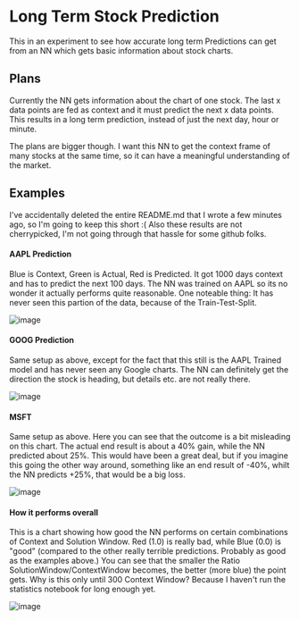 # Long Term Stock Prediction
This in an experiment to see how accurate long term Predictions can get from an NN which gets basic information about stock charts.

## Plans
Currently the NN gets information about the chart of one stock.
The last x data points are fed as context and it must predict the next x data points.
This results in a long term prediction, instead of just the next day, hour or minute.

The plans are bigger though. I want this NN to get the context frame of many stocks at the same time,
so it can have a meaningful understanding of the market.

## Examples
I've accidentally deleted the entire README.md that I wrote a few minutes ago, so I'm going to keep this short :(
Also these results are not cherrypicked, I'm not going through that hassle for some github folks.

#### AAPL Prediction
Blue is Context, Green is Actual, Red is Predicted.
It got 1000 days context and has to predict the next 100 days.
The NN was trained on AAPL so its no wonder it actually performs quite reasonable.
One noteable thing: It has never seen this partion of the data, because of the Train-Test-Split.

![image](https://github.com/FelixCodesTech/Long-Term-Stock-Prediction/assets/66774630/c46568cd-2135-4b9c-8c98-708c40a763e4)

#### GOOG Prediction
Same setup as above, except for the fact that this still is the AAPL Trained model and has never seen any Google charts.
The NN can definitely get the direction the stock is heading, but details etc. are not really there.

![image](https://github.com/FelixCodesTech/Long-Term-Stock-Prediction/assets/66774630/7a7ab119-04b7-4b5b-8857-ea1fe6f6f46f)

#### MSFT
Same setup as above.
Here you can see that the outcome is a bit misleading on this chart.
The actual end result is about a 40% gain, while the NN predicted about 25%.
This would have been a great deal, but if you imagine this going the other way around,
something like an end result of -40%, whilt the NN predicts +25%, that would be a big loss.

![image](https://github.com/FelixCodesTech/Long-Term-Stock-Prediction/assets/66774630/3244eb66-f161-4bdd-a7ce-6a6f54e6a685)

#### How it performs overall
This is a chart showing how good the NN performs on certain combinations of Context and Solution Window.
Red (1.0) is really bad, while Blue (0.0) is "good" (compared to the other really terrible predictions. Probably as good as the examples above.)
You can see that the smaller the Ratio SolutionWindow/ContextWindow becomes, the better (more blue) the point gets.
Why is this only until 300 Context Window? Because I haven't run the statistics notebook for long enough yet.

![image](https://github.com/FelixCodesTech/Long-Term-Stock-Prediction/assets/66774630/a7402382-75e0-4a58-ad25-2162a2a2ee61)
